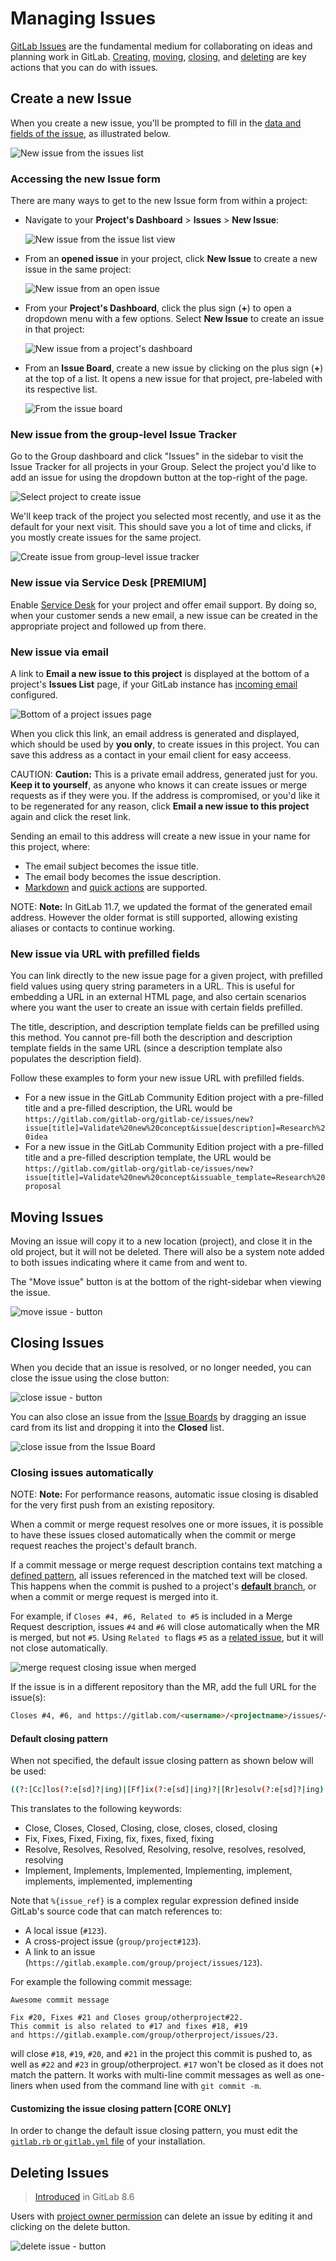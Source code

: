 # Managing Issues

[GitLab Issues](index.md) are the fundamental medium for collaborating on ideas and
planning work in GitLab. [Creating](#create-a-new-issue), [moving](#moving-issues),
[closing](#closing-issues), and [deleting](#deleting-issues) are key actions that
you can do with issues.

## Create a new Issue

When you create a new issue, you'll be prompted to fill in the [data and fields of the issue](issue_data_and_actions.md#parts-of-an-issue), as illustrated below.

![New issue from the issues list](img/new_issue.png)

### Accessing the new Issue form

There are many ways to get to the new Issue form from within a project:

- Navigate to your **Project's Dashboard** > **Issues** > **New Issue**:

  ![New issue from the issue list view](img/new_issue_from_tracker_list.png)

- From an **opened issue** in your project, click **New Issue** to create a new
  issue in the same project:

  ![New issue from an open issue](img/new_issue_from_open_issue.png)

- From your **Project's Dashboard**, click the plus sign (**+**) to open a dropdown
  menu with a few options. Select **New Issue** to create an issue in that project:

  ![New issue from a project's dashboard](img/new_issue_from_projects_dashboard.png)

- From an **Issue Board**, create a new issue by clicking on the plus sign (**+**) at the top of a list.
  It opens a new issue for that project, pre-labeled with its respective list.

  ![From the issue board](img/new_issue_from_issue_board.png)

### New issue from the group-level Issue Tracker

Go to the Group dashboard and click "Issues" in the sidebar to visit the Issue Tracker
for all projects in your Group. Select the project you'd like to add an issue for
using the dropdown button at the top-right of the page.

![Select project to create issue](img/select_project_from_group_level_issue_tracker.png)

We'll keep track of the project you selected most recently, and use it as the default
for your next visit. This should save you a lot of time and clicks, if you mostly
create issues for the same project.

![Create issue from group-level issue tracker](img/create_issue_from_group_level_issue_tracker.png)

### New issue via Service Desk **[PREMIUM]**

Enable [Service Desk](../service_desk.md) for your project and offer email support.
By doing so, when your customer sends a new email, a new issue can be created in
the appropriate project and followed up from there.

### New issue via email

A link to **Email a new issue to this project** is displayed at the bottom of a project's
**Issues List** page, if your GitLab instance has [incoming email](../../../administration/incoming_email.md)
configured.

![Bottom of a project issues page](img/new_issue_from_email.png)

When you click this link, an email address is generated and displayed, which should be used
by **you only**, to create issues in this project. You can save this address as a
contact in your email client for easy acceess.

CAUTION: **Caution:**
This is a private email address, generated just for you. **Keep it to yourself**,
as anyone who knows it can create issues or merge requests as if they
were you. If the address is compromised, or you'd like it to be regenerated for
any reason, click **Email a new issue to this project** again and click the reset link.

Sending an email to this address will create a new issue in your name for
this project, where:

- The email subject becomes the issue title.
- The email body becomes the issue description.
- [Markdown](../../markdown.md) and [quick actions](../quick_actions.md) are supported.

NOTE: **Note:**
In GitLab 11.7, we updated the format of the generated email address. However the
older format is still supported, allowing existing aliases or contacts to continue working.

### New issue via URL with prefilled fields

You can link directly to the new issue page for a given project, with prefilled
field values using query string parameters in a URL. This is useful for embedding
a URL in an external HTML page, and also certain scenarios where you want the user to
create an issue with certain fields prefilled.

The title, description, and description template fields can be prefilled using
this method. You cannot pre-fill both the description and description template fields
in the same URL (since a description template also populates the description field).

Follow these examples to form your new issue URL with prefilled fields.

- For a new issue in the GitLab Community Edition project with a pre-filled title
  and a pre-filled description, the URL would be `https://gitlab.com/gitlab-org/gitlab-ce/issues/new?issue[title]=Validate%20new%20concept&issue[description]=Research%20idea`
- For a new issue in the GitLab Community Edition project with a pre-filled title
  and a pre-filled description template, the URL would be `https://gitlab.com/gitlab-org/gitlab-ce/issues/new?issue[title]=Validate%20new%20concept&issuable_template=Research%20proposal`

## Moving Issues

Moving an issue will copy it to a new location (project), and close it in the old project,
but it will not be deleted. There will also be a system note added to both issues
indicating where it came from and went to.

The "Move issue" button is at the bottom of the right-sidebar when viewing the issue.

![move issue - button](img/sidebar_move_issue.png)

## Closing Issues

When you decide that an issue is resolved, or no longer needed, you can close the issue
using the close button:

![close issue - button](img/button_close_issue.png)

You can also close an issue from the [Issue Boards](../issue_board.md) by dragging an issue card
from its list and dropping it into the **Closed** list.

![close issue from the Issue Board](img/close_issue_from_board.gif)

### Closing issues automatically

NOTE: **Note:**
For performance reasons, automatic issue closing is disabled for the very first
push from an existing repository.

When a commit or merge request resolves one or more issues, it is possible to have
these issues closed automatically when the commit or merge request reaches the project's
default branch.

If a commit message or merge request description contains text matching a [defined pattern](#default-closing-pattern),
all issues referenced in the matched text will be closed. This happens when the commit
is pushed to a project's [**default** branch](../repository/branches/index.md#default-branch),
or when a commit or merge request is merged into it.

For example, if `Closes #4, #6, Related to #5` is included in a Merge Request
description, issues `#4` and `#6` will close automatically when the MR is merged, but not `#5`.
Using `Related to` flags `#5` as a [related issue](related_issues.md),
but it will not close automatically.

![merge request closing issue when merged](img/merge_request_closes_issue.png)

If the issue is in a different repository than the MR, add the full URL for the issue(s):

```md
Closes #4, #6, and https://gitlab.com/<username>/<projectname>/issues/<xxx>
```

#### Default closing pattern

When not specified, the default issue closing pattern as shown below will be used:

```bash
((?:[Cc]los(?:e[sd]?|ing)|[Ff]ix(?:e[sd]|ing)?|[Rr]esolv(?:e[sd]?|ing)|[Ii]mplement(?:s|ed|ing)?)(:?) +(?:(?:issues? +)?%{issue_ref}(?:(?:, *| +and +)?)|([A-Z][A-Z0-9_]+-\d+))+)
```

This translates to the following keywords:

- Close, Closes, Closed, Closing, close, closes, closed, closing
- Fix, Fixes, Fixed, Fixing, fix, fixes, fixed, fixing
- Resolve, Resolves, Resolved, Resolving, resolve, resolves, resolved, resolving
- Implement, Implements, Implemented, Implementing, implement, implements, implemented, implementing

Note that `%{issue_ref}` is a complex regular expression defined inside GitLab's
source code that can match references to:

- A local issue (`#123`).
- A cross-project issue (`group/project#123`).
- A link to an issue (`https://gitlab.example.com/group/project/issues/123`).

For example the following commit message:

```
Awesome commit message

Fix #20, Fixes #21 and Closes group/otherproject#22.
This commit is also related to #17 and fixes #18, #19
and https://gitlab.example.com/group/otherproject/issues/23.
```

will close `#18`, `#19`, `#20`, and `#21` in the project this commit is pushed to,
as well as `#22` and `#23` in group/otherproject. `#17` won't be closed as it does
not match the pattern. It works with multi-line commit messages as well as one-liners
when used from the command line with `git commit -m`.

#### Customizing the issue closing pattern **[CORE ONLY]**

In order to change the default issue closing pattern, you must edit the
[`gitlab.rb` or `gitlab.yml` file](../../../administration/issue_closing_pattern.md)
of your installation.

## Deleting Issues

> [Introduced](https://gitlab.com/gitlab-org/gitlab-ce/merge_requests/2982) in GitLab 8.6

Users with [project owner permission](../../permissions.md) can delete an issue by
editing it and clicking on the delete button. 

![delete issue - button](img/delete_issue.png)
